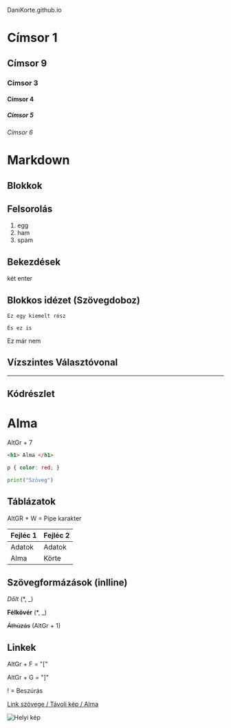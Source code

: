 DaniKorte.github.io

# Címsor 1
## Címsor 9
### Címsor 3
#### Címsor 4
##### Címsor 5
###### Címsor 6

# Markdown

## **Blokkok**


## Felsorolás

1. egg
1. ham
1. spam 

## Bekezdések 

két enter

## Blokkos idézet (Szövegdoboz)

    Ez egy kiemelt rész

    És ez is

Ez már nem

## Vízszintes Választóvonal

---

## Kódrészlet



<h1> Alma </h1> 

AltGr + 7

``` html
<h1> Alma </h1>
```

``` css
p { color: red; }
```

``` python
print("Szöveg")
```

## Táblázatok

AltGR + W = Pipe karakter

Fejléc 1 | Fejléc 2
---------|---------
Adatok | Adatok
Alma | Körte

## Szövegformázások (inlline)

*Dőlt* (*, _)

**Félkövér** (*, _)

~~Áthúzás~~ (AltGr + 1)

## Linkek

AltGr + F = "["

AltGr + G = "]"   

! = Beszúrás

[Link szövege / Távoli kép / Alma](https://www.google.com/search?sca_esv=1ddba70af590f790&sca_upv=1&q=alma&udm=2&fbs=AEQNm0CRjlOtE433-CvsDZEksQ8zUchZAntv9lLo-e4ZT42ralptAFul-D5diXoQM33k0zvgpoAhgq1ZY2rYQFe2bt3-hWa7bdR2HHiMKJRCGcKG7DBBKRct9eEHMHEspMHW8xx7COeupNfzA-alHF_EWgSeoIFgs3GaHkFo8ArRGKgSmSTIEn6Uc-BfSX4OrPplEa1OclTRfuRUmpBTN_Zi4JbLOH1lWpsIRz2s6o_QfBaElPTKweA&sa=X&ved=2ahUKEwic06HujuCIAxV1g_0HHXWlG5IQtKgLegQICRAB&biw=1920&bih=919&dpr=1#vhid=vNvulxSplKzTSM&vssid=mosaic)

![Helyi kép](Kép.jpg)





